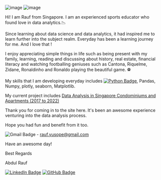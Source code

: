 ![image](https://user-images.githubusercontent.com/96287600/156492279-e69bf72f-5381-4f0b-b764-53dc290463ce.png)
![image](https://user-images.githubusercontent.com/96287600/156496395-064c497e-be5d-404d-aaf8-04f0a295df27.png)



Hi! I am Rauf from Singapore. I am an experienced sports educator who found love in data analytics.📉 

Since learning about data science and data analytics, it had inspired me  to learn further into the subject realm. Everyday  has been a learning journey for me. And I love that ! 

I enjoy appreciating simple things in life such as being present with my family,  learning, reading and discussing about history, real estate, financial literacy and watching footballing geniuses such as Cantona, Riquelme, Zidane, Ronaldinho and Ronaldo playing the beautiful game. ⚽

My skills that I am developing everyday includes [![Python Badge](https://img.shields.io/badge/Python-3776AB?logo=python&logoColor=fff&style=flat)](https://www.python.org/), Pandas, Numpy, plotly, seaborn, Matplotlib. 

My current project includes [Data Analysis in Singapore Condominiums and Apartments (2017 to 2022)](https://github.com/abdrauf26/abdul_rauf_repo)

Thank you for coming in to the site here. It's been an awesome experience venturing into the data analysis process.

Hope you had fun and benefit from it too.

![Gmail Badge](https://img.shields.io/badge/Gmail-EA4335?logo=gmail&logoColor=fff&style=flat) - rauf.yusope@gmail.com

Have an awesome day! 

Best Regards

Abdul Rauf

[![LinkedIn Badge](https://img.shields.io/badge/LinkedIn-0A66C2?logo=linkedin&logoColor=fff&style=flat-square)](https://www.linkedin.com/in/abdrauf26/)    [![GitHub Badge](https://img.shields.io/badge/GitHub-181717?logo=github&logoColor=fff&style=flat)](https://github.com/abdrauf26)

<!---
abdrauf26/abdrauf26 is a ✨ special ✨ repository because its `README.md` (this file) appears on your GitHub profile.
You can click the Preview link to take a look at your changes.
--->
